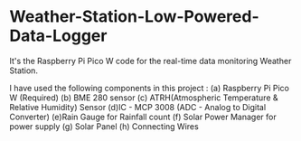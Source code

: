 # Weather-Station-Low-Powered-Data-Logger
It's the Raspberry Pi Pico W code for the real-time data monitoring Weather Station.

I have used the following components in this project : (a) Raspberry Pi Pico W (Required) (b) BME 280 sensor (c) ATRH(Atmospheric Temperature & Relative Humidity) Sensor (d)IC - MCP 3008 (ADC - Analog to Digital Converter) (e)Rain Gauge for Rainfall count (f) Solar Power Manager for power supply (g) Solar Panel (h) Connecting Wires
